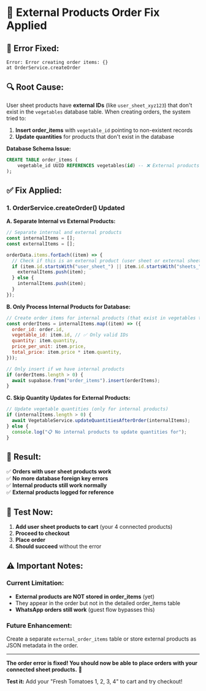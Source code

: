 # 🛒 External Products Order Fix Applied

## 🐛 **Error Fixed:**

```
Error: Error creating order items: {}
at OrderService.createOrder
```

## 🔍 **Root Cause:**

User sheet products have **external IDs** (like `user_sheet_xyz123`) that don't exist in the `vegetables` database table. When creating orders, the system tried to:

1. **Insert order_items** with `vegetable_id` pointing to non-existent records
2. **Update quantities** for products that don't exist in the database

**Database Schema Issue:**

```sql
CREATE TABLE order_items (
    vegetable_id UUID REFERENCES vegetables(id) -- ❌ External products not here!
);
```

## ✅ **Fix Applied:**

### **1. OrderService.createOrder() Updated**

**A. Separate Internal vs External Products:**

```javascript
// Separate internal and external products
const internalItems = [];
const externalItems = [];

orderData.items.forEach((item) => {
  // Check if this is an external product (user sheet or external sheet)
  if (item.id.startsWith("user_sheet_") || item.id.startsWith("sheets_")) {
    externalItems.push(item);
  } else {
    internalItems.push(item);
  }
});
```

**B. Only Process Internal Products for Database:**

```javascript
// Create order items for internal products (that exist in vegetables table)
const orderItems = internalItems.map((item) => ({
  order_id: order.id,
  vegetable_id: item.id, // ✅ Only valid IDs
  quantity: item.quantity,
  price_per_unit: item.price,
  total_price: item.price * item.quantity,
}));

// Only insert if we have internal products
if (orderItems.length > 0) {
  await supabase.from("order_items").insert(orderItems);
}
```

**C. Skip Quantity Updates for External Products:**

```javascript
// Update vegetable quantities (only for internal products)
if (internalItems.length > 0) {
  await VegetableService.updateQuantitiesAfterOrder(internalItems);
} else {
  console.log("📋 No internal products to update quantities for");
}
```

## 🎯 **Result:**

✅ **Orders with user sheet products work**  
✅ **No more database foreign key errors**  
✅ **Internal products still work normally**  
✅ **External products logged for reference**

## 🧪 **Test Now:**

1. **Add user sheet products to cart** (your 4 connected products)
2. **Proceed to checkout**
3. **Place order**
4. **Should succeed** without the error

## ⚠️ **Important Notes:**

### **Current Limitation:**

- **External products are NOT stored in order_items** (yet)
- They appear in the order but not in the detailed order_items table
- **WhatsApp orders still work** (guest flow bypasses this)

### **Future Enhancement:**

Create a separate `external_order_items` table or store external products as JSON metadata in the order.

---

**The order error is fixed! You should now be able to place orders with your connected sheet products.** 🎉

**Test it:** Add your "Fresh Tomatoes 1, 2, 3, 4" to cart and try checkout!
